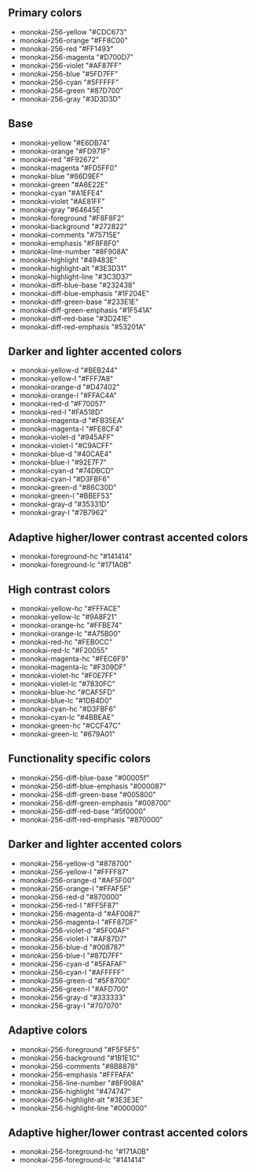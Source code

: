 
## Primary colors

- monokai-256-yellow         "#CDC673"
- monokai-256-orange         "#FF8C00"
- monokai-256-red            "#FF1493"
- monokai-256-magenta        "#D700D7"
- monokai-256-violet         "#AF87FF"
- monokai-256-blue           "#5FD7FF"
- monokai-256-cyan           "#5FFFFF"
- monokai-256-green          "#87D700"
- monokai-256-gray           "#3D3D3D"

## Base

- monokai-yellow               "#E6DB74"
- monokai-orange               "#FD971F"
- monokai-red                  "#F92672"
- monokai-magenta              "#FD5FF0"
- monokai-blue                 "#66D9EF"
- monokai-green                "#A6E22E"
- monokai-cyan                 "#A1EFE4"
- monokai-violet               "#AE81FF"
- monokai-gray                 "#64645E"
- monokai-foreground           "#F8F8F2"
- monokai-background           "#272822"
- monokai-comments             "#75715E"
- monokai-emphasis             "#F8F8F0"
- monokai-line-number          "#8F908A"
- monokai-highlight            "#49483E"
- monokai-highlight-alt        "#3E3D31"
- monokai-highlight-line       "#3C3D37"
- monokai-diff-blue-base       "#232438"
- monokai-diff-blue-emphasis   "#1F204E"
- monokai-diff-green-base      "#233E1E"
- monokai-diff-green-emphasis  "#1F541A"
- monokai-diff-red-base        "#3D241E"
- monokai-diff-red-emphasis    "#53201A"

## Darker and lighter accented colors

- monokai-yellow-d       "#BEB244"
- monokai-yellow-l       "#FFF7A8"
- monokai-orange-d       "#D47402"
- monokai-orange-l       "#FFAC4A"
- monokai-red-d          "#F70057"
- monokai-red-l          "#FA518D"
- monokai-magenta-d      "#FB35EA"
- monokai-magenta-l      "#FE8CF4"
- monokai-violet-d       "#945AFF"
- monokai-violet-l       "#C9ACFF"
- monokai-blue-d         "#40CAE4"
- monokai-blue-l         "#92E7F7"
- monokai-cyan-d         "#74DBCD"
- monokai-cyan-l         "#D3FBF6"
- monokai-green-d        "#86C30D"
- monokai-green-l        "#BBEF53"
- monokai-gray-d         "#35331D"
- monokai-gray-l         "#7B7962"

## Adaptive higher/lower contrast accented colors

- monokai-foreground-hc  "#141414"
- monokai-foreground-lc  "#171A0B"

## High contrast colors

- monokai-yellow-hc      "#FFFACE"
- monokai-yellow-lc      "#9A8F21"
- monokai-orange-hc      "#FFBE74"
- monokai-orange-lc      "#A75B00"
- monokai-red-hc         "#FEB0CC"
- monokai-red-lc         "#F20055"
- monokai-magenta-hc     "#FEC6F9"
- monokai-magenta-lc     "#F309DF"
- monokai-violet-hc      "#F0E7FF"
- monokai-violet-lc      "#7830FC"
- monokai-blue-hc        "#CAF5FD"
- monokai-blue-lc        "#1DB4D0"
- monokai-cyan-hc        "#D3FBF6"
- monokai-cyan-lc        "#4BBEAE"
- monokai-green-hc       "#CCF47C"
- monokai-green-lc       "#679A01"

## Functionality specific colors

- monokai-256-diff-blue-base      "#00005f"
- monokai-256-diff-blue-emphasis  "#000087"
- monokai-256-diff-green-base     "#005800"
- monokai-256-diff-green-emphasis "#008700"
- monokai-256-diff-red-base       "#5f0000"
- monokai-256-diff-red-emphasis   "#870000"

## Darker and lighter accented colors

- monokai-256-yellow-d       "#878700"
- monokai-256-yellow-l       "#FFFF87"
- monokai-256-orange-d       "#AF5F00"
- monokai-256-orange-l       "#FFAF5F"
- monokai-256-red-d          "#870000"
- monokai-256-red-l          "#FF5F87"
- monokai-256-magenta-d      "#AF0087"
- monokai-256-magenta-l      "#FF87DF"
- monokai-256-violet-d       "#5F00AF"
- monokai-256-violet-l       "#AF87D7"
- monokai-256-blue-d         "#008787"
- monokai-256-blue-l         "#87D7FF"
- monokai-256-cyan-d         "#5FAFAF"
- monokai-256-cyan-l         "#AFFFFF"
- monokai-256-green-d        "#5F8700"
- monokai-256-green-l        "#AFD700"
- monokai-256-gray-d         "#333333"
- monokai-256-gray-l         "#707070"

## Adaptive colors

- monokai-256-foreground     "#F5F5F5"
- monokai-256-background     "#1B1E1C"
- monokai-256-comments       "#8B8878"
- monokai-256-emphasis       "#FFFAFA"
- monokai-256-line-number    "#8F908A"
- monokai-256-highlight      "#474747"
- monokai-256-highlight-alt  "#3E3E3E"
- monokai-256-highlight-line "#000000"

## Adaptive higher/lower contrast accented colors

- monokai-256-foreground-hc  "#171A0B"
- monokai-256-foreground-lc  "#141414"
